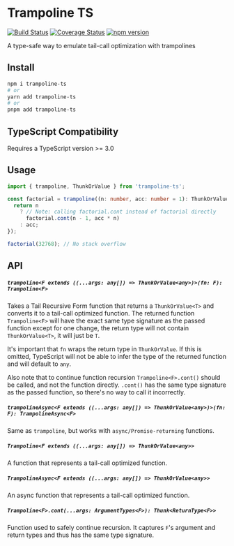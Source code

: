 # Trampoline TS

[![Build Status](https://travis-ci.com/kschat/trampoline-ts.svg?branch=master)](https://travis-ci.com/kschat/trampoline-ts)
[![Coverage Status](https://coveralls.io/repos/github/kschat/trampoline-ts/badge.svg?branch=master)](https://coveralls.io/github/kschat/trampoline-ts?branch=master)
[![npm version](https://badge.fury.io/js/trampoline-ts.svg)](https://badge.fury.io/js/trampoline-ts)

A type-safe way to emulate tail-call optimization with trampolines

## Install

```sh
npm i trampoline-ts
# or
yarn add trampoline-ts
# or
pnpm add trampoline-ts
```

## TypeScript Compatibility

Requires a TypeScript version >= 3.0

## Usage

```ts
import { trampoline, ThunkOrValue } from 'trampoline-ts';

const factorial = trampoline((n: number, acc: number = 1): ThunkOrValue<number> => {
  return n
    ? // Note: calling factorial.cont instead of factorial directly
      factorial.cont(n - 1, acc * n)
    : acc;
});

factorial(32768); // No stack overflow
```

## API

##### `trampoline<F extends ((...args: any[]) => ThunkOrValue<any>)>(fn: F): Trampoline<F>`

Takes a Tail Recursive Form function that returns a `ThunkOrValue<T>` and
converts it to a tail-call optimized function. The returned function
`Trampoline<F>` will have the exact same type signature as the passed
function except for one change, the return type will not contain
`ThunkOrValue<T>`, it will just be `T`.

It's important that `fn` wraps the return type in `ThunkOrValue`. If this is
omitted, TypeScript will not be able to infer the type of the returned
function and will default to `any`.

Also note that to continue function recursion `Trampoline<F>.cont()` should
be called, and not the function directly. `.cont()` has the same type
signature as the passed function, so there's no way to call it incorrectly.

##### `trampolineAsync<F extends ((...args: any[]) => ThunkOrValue<any>)>(fn: F): TrampolineAsync<F>`

Same as `trampoline`, but works with `async/Promise-returning` functions.

##### `Trampoline<F extends ((...args: any[]) => ThunkOrValue<any>>`

A function that represents a tail-call optimized function.

##### `TrampolineAsync<F extends ((...args: any[]) => ThunkOrValue<any>>`

An async function that represents a tail-call optimized function.

##### `Trampoline<F>.cont(...args: ArgumentTypes<F>): Thunk<ReturnType<F>>`

Function used to safely continue recursion. It captures `F`'s argument and
return types and thus has the same type signature.
